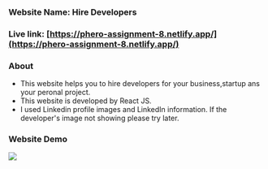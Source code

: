 ### Website Name:  Hire Developers
### Live link: [https://phero-assignment-8.netlify.app/](https://phero-assignment-8.netlify.app/)
### About

- This website helps you to hire developers for your business,startup ans your peronal project.
- This website is developed by React JS.
- I used Linkedin profile images and LinkedIn information. If the developer's image not showing please try later. 


### Website Demo
![](https://i.ibb.co/q1GLL5J/demo.png)
